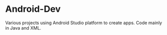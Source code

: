 # Android-Dev
Various projects using Android Studio platform to create apps. Code mainly in Java and XML.
